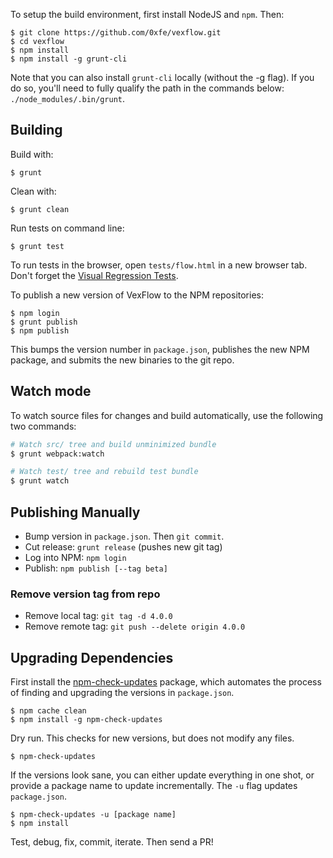 To setup the build environment, first install NodeJS and `npm`. Then:

    $ git clone https://github.com/0xfe/vexflow.git
    $ cd vexflow
    $ npm install
    $ npm install -g grunt-cli

Note that you can also install `grunt-cli` locally (without the -g flag). If you do so, you'll need to fully qualify the path in the commands below: `./node_modules/.bin/grunt`.

## Building

Build with:

    $ grunt

Clean with:

    $ grunt clean

Run tests on command line:

    $ grunt test

To run tests in the browser, open `tests/flow.html` in a new browser tab. Don't forget the [Visual Regression Tests](https://github.com/0xfe/vexflow/wiki/Visual-Regression-Tests).

To publish a new version of VexFlow to the NPM repositories:

    $ npm login
    $ grunt publish
    $ npm publish

This bumps the version number in `package.json`, publishes the new NPM package, and submits the new binaries to the git repo.

## Watch mode

To watch source files for changes and build automatically, use the following two commands:

```sh
# Watch src/ tree and build unminimized bundle
$ grunt webpack:watch

# Watch test/ tree and rebuild test bundle
$ grunt watch
```

## Publishing Manually

- Bump version in `package.json`. Then `git commit`.
- Cut release: `grunt release` (pushes new git tag)
- Log into NPM: `npm login`
- Publish: `npm publish [--tag beta]`

### Remove version tag from repo

- Remove local tag: `git tag -d 4.0.0`
- Remove remote tag: `git push --delete origin 4.0.0`

## Upgrading Dependencies

First install the [npm-check-updates](https://www.npmjs.com/package/npm-check-updates) package, which automates the process of finding and upgrading the versions in `package.json`.

    $ npm cache clean
    $ npm install -g npm-check-updates

Dry run. This checks for new versions, but does not modify any files.

    $ npm-check-updates

If the versions look sane, you can either update everything in one shot, or provide a package name to update incrementally. The `-u` flag updates `package.json`.

    $ npm-check-updates -u [package name]
    $ npm install

Test, debug, fix, commit, iterate. Then send a PR!